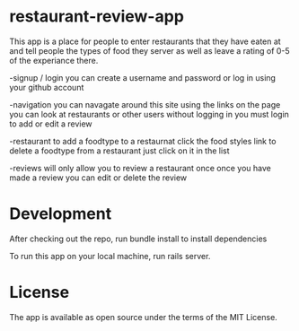 # restaurant-review-app

This app is a place for people to enter restaurants that they have eaten at and tell people the types of food they server 
as well as leave a rating of 0-5 of the experiance there. 


-signup / login
    you can create a username and password or log in using your github account

-navigation 
    you can navagate around this site using the links on the page
    you can look at restaurants or other users without logging in 
    you must login to add or edit a review 

-restaurant 
    to add a foodtype to a restaurnat click the food styles link 
    to delete a foodtype from a restaurant just click on it in the list
    
-reviews 
    will only allow you to review a restaurant once 
    once you have made a review you can edit or delete the review
    
 # Development
 
 After checking out the repo, run bundle install to install dependencies
    
 To run this app on your local machine, run  rails server. 
    
 # License
 
 The app is available as open source under the terms of the MIT License.